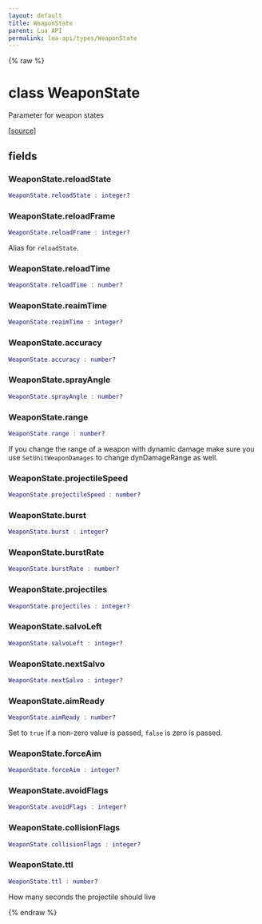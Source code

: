 ```yaml
---
layout: default
title: WeaponState
parent: Lua API
permalink: lua-api/types/WeaponState
---
```


{% raw %}

# class WeaponState





Parameter for weapon states

[<a href="https://github.com/beyond-all-reason/spring/blob/0a561a37ee97c7883fd3f5a4bc995f9a4f6fdea0/rts/Lua/LuaSyncedCtrl.cpp#L2234-L2257" target="_blank">source</a>]





## fields


### WeaponState.reloadState

```lua
WeaponState.reloadState : integer?
```




### WeaponState.reloadFrame

```lua
WeaponState.reloadFrame : integer?
```



Alias for `reloadState`.


### WeaponState.reloadTime

```lua
WeaponState.reloadTime : number?
```




### WeaponState.reaimTime

```lua
WeaponState.reaimTime : integer?
```




### WeaponState.accuracy

```lua
WeaponState.accuracy : number?
```




### WeaponState.sprayAngle

```lua
WeaponState.sprayAngle : number?
```




### WeaponState.range

```lua
WeaponState.range : number?
```



If you change the range of a weapon with dynamic damage make sure you use `SetUnitWeaponDamages` to change dynDamageRange as well.


### WeaponState.projectileSpeed

```lua
WeaponState.projectileSpeed : number?
```




### WeaponState.burst

```lua
WeaponState.burst : integer?
```




### WeaponState.burstRate

```lua
WeaponState.burstRate : number?
```




### WeaponState.projectiles

```lua
WeaponState.projectiles : integer?
```




### WeaponState.salvoLeft

```lua
WeaponState.salvoLeft : integer?
```




### WeaponState.nextSalvo

```lua
WeaponState.nextSalvo : integer?
```




### WeaponState.aimReady

```lua
WeaponState.aimReady : number?
```



Set to `true` if a non-zero value is passed, `false` is zero is passed.


### WeaponState.forceAim

```lua
WeaponState.forceAim : integer?
```




### WeaponState.avoidFlags

```lua
WeaponState.avoidFlags : integer?
```




### WeaponState.collisionFlags

```lua
WeaponState.collisionFlags : integer?
```




### WeaponState.ttl

```lua
WeaponState.ttl : number?
```



How many seconds the projectile should live




{% endraw %}
